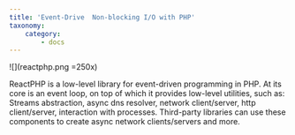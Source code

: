```yaml
---
title: 'Event-Drive  Non-blocking I/O with PHP'
taxonomy:
    category:
        - docs
---
```


![](reactphp.png =250x)

ReactPHP is a low-level library for event-driven programming in PHP. At its core is an event loop, on top of which it provides low-level utilities, such as: Streams abstraction, async dns resolver, network client/server, http client/server, interaction with processes. Third-party libraries can use these components to create async network clients/servers and more.